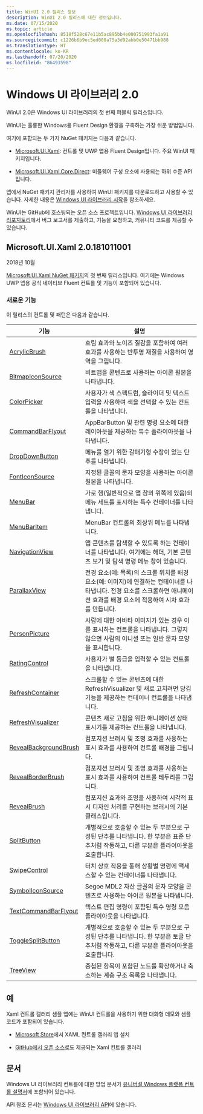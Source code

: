 ```yaml
---
title: WinUI 2.0 릴리스 정보
description: WinUI 2.0 릴리스에 대한 정보입니다.
ms.date: 07/15/2020
ms.topic: article
ms.openlocfilehash: 8518f528c67e11b5ac895bb4e000751993fa1a91
ms.sourcegitcommit: c1226b6b9ec5ed008a75a3d92abb0e50471bb988
ms.translationtype: HT
ms.contentlocale: ko-KR
ms.lasthandoff: 07/20/2020
ms.locfileid: "86493598"
---
```

# <a name="windows-ui-library-20"></a>Windows UI 라이브러리 2.0

WinUI 2.0은 Windows UI 라이브러리의 첫 번째 퍼블릭 릴리스입니다.

WinUI는 훌륭한 Windows용 Fluent Design 환경을 구축하는 가장 쉬운 방법입니다.

여기에 포함되는 두 가지 NuGet 패키지는 다음과 같습니다.

* [Microsoft.UI.Xaml](https://www.nuget.org/packages/Microsoft.UI.Xaml): 컨트롤 및 UWP 앱용 Fluent Design입니다. 주요 WinUI 패키지입니다.

* [Microsoft.UI.Xaml.Core.Direct](https://www.nuget.org/packages/Microsoft.UI.Xaml.Core.Direct): 미들웨어 구성 요소에 사용되는 하위 수준 API입니다.

앱에서 NuGet 패키지 관리자를 사용하여 WinUI 패키지를 다운로드하고 사용할 수 있습니다. 자세한 내용은 [Windows UI 라이브러리 시작](https://docs.microsoft.com/uwp/toolkits/winui/getting-started)을 참조하세요.

WinUI는 GitHub에 호스팅되는 오픈 소스 프로젝트입니다. [Windows UI 라이브러리 리포지토리](https://aka.ms/winui)에서 버그 보고서를 제출하고, 기능을 요청하고, 커뮤니티 코드를 제공할 수 있습니다.

## <a name="microsoftuixaml-20181011001"></a>Microsoft.UI.Xaml 2.0.181011001

2018년 10월

[Microsoft.UI.Xaml NuGet 패키지](https://www.nuget.org/packages/Microsoft.UI.Xaml)의 첫 번째 릴리스입니다. 여기에는 Windows UWP 앱용 공식 네이티브 Fluent 컨트롤 및 기능이 포함되어 있습니다.

### <a name="new-features"></a>새로운 기능

이 릴리스의 컨트롤 및 패턴은 다음과 같습니다.

| 기능 | 설명 |
| --- | --- |
|[AcrylicBrush]( https://docs.microsoft.com/uwp/api/microsoft.ui.xaml.media.acrylicbrush)| 흐림 효과와 노이즈 질감을 포함하여 여러 효과를 사용하는 반투명 재질을 사용하여 영역을 그립니다.|
|[BitmapIconSource]( https://docs.microsoft.com/uwp/api/microsoft.ui.xaml.controls.bitmapiconsource)| 비트맵을 콘텐츠로 사용하는 아이콘 원본을 나타냅니다.|
|[ColorPicker]( https://docs.microsoft.com/uwp/api/microsoft.ui.xaml.controls.colorpicker)| 사용자가 색 스펙트럼, 슬라이더 및 텍스트 입력을 사용하여 색을 선택할 수 있는 컨트롤을 나타냅니다.|
|[CommandBarFlyout](https://docs.microsoft.com/uwp/api/microsoft.ui.xaml.controls.commandbarflyout)|AppBarButton 및 관련 명령 요소에 대한 레이아웃을 제공하는 특수 플라이아웃을 나타냅니다.|
|[DropDownButton](https://docs.microsoft.com/uwp/api/microsoft.ui.xaml.controls.dropdownbutton)|메뉴를 열기 위한 갈매기형 수장이 있는 단추를 나타냅니다.|
|[FontIconSource ](https://docs.microsoft.com/uwp/api/microsoft.ui.xaml.controls.fonticonsource)|지정된 글꼴의 문자 모양을 사용하는 아이콘 원본을 나타냅니다.|
|[MenuBar](https://docs.microsoft.com/uwp/api/microsoft.ui.xaml.controls.menubar)|가로 행(일반적으로 앱 창의 위쪽에 있음)의 메뉴 세트를 표시하는 특수 컨테이너를 나타냅니다.|
|[MenuBarItem](https://docs.microsoft.com/uwp/api/microsoft.ui.xaml.controls.menubaritem)|MenuBar 컨트롤의 최상위 메뉴를 나타냅니다.|
|[NavigationView](https://docs.microsoft.com/uwp/api/microsoft.ui.xaml.controls.navigationview)|앱 콘텐츠를 탐색할 수 있도록 하는 컨테이너를 나타냅니다. 여기에는 헤더, 기본 콘텐츠 보기 및 탐색 명령 메뉴 창이 있습니다.|
|[ParallaxView](https://docs.microsoft.com/uwp/api/microsoft.ui.xaml.controls.parallaxview)|전경 요소(예: 목록)의 스크롤 위치를 배경 요소(예: 이미지)에 연결하는 컨테이너를 나타냅니다. 전경 요소를 스크롤하면 애니메이션 효과를 배경 요소에 적용하여 시차 효과를 만듭니다.|
|[PersonPicture](https://docs.microsoft.com/uwp/api/microsoft.ui.xaml.controls.personpicture)|사람에 대한 아바타 이미지가 있는 경우 이를 표시하는 컨트롤을 나타냅니다. 그렇지 않으면 사람의 이니셜 또는 일반 문자 모양을 표시합니다.|
|[RatingControl](https://docs.microsoft.com/uwp/api/microsoft.ui.xaml.controls.ratingcontrol)|사용자가 별 등급을 입력할 수 있는 컨트롤을 나타냅니다.|
|[RefreshContainer](https://docs.microsoft.com/uwp/api/microsoft.ui.xaml.controls.refreshcontainer)|스크롤할 수 있는 콘텐츠에 대한 RefreshVisualizer 및 새로 고치려면 당김 기능을 제공하는 컨테이너 컨트롤을 나타냅니다.|
|[RefreshVisualizer](https://docs.microsoft.com/uwp/api/microsoft.ui.xaml.controls.refreshvisualizer)|콘텐츠 새로 고침을 위한 애니메이션 상태 표시기를 제공하는 컨트롤을 나타냅니다.|
|[RevealBackgroundBrush](https://docs.microsoft.com/uwp/api/microsoft.ui.xaml.media.revealbackgroundbrush)|컴포지션 브러시 및 조명 효과를 사용하는 표시 효과를 사용하여 컨트롤 배경을 그립니다.|
|[RevealBorderBrush](https://docs.microsoft.com/uwp/api/microsoft.ui.xaml.media.revealborderbrush)|컴포지션 브러시 및 조명 효과를 사용하는 표시 효과를 사용하여 컨트롤 테두리를 그립니다.|
|[RevealBrush](https://docs.microsoft.com/uwp/api/microsoft.ui.xaml.media.revealbrush)|컴포지션 효과와 조명을 사용하여 시각적 표시 디자인 처리를 구현하는 브러시의 기본 클래스입니다.|
|[SplitButton](https://docs.microsoft.com/uwp/api/microsoft.ui.xaml.controls.splitbutton)|개별적으로 호출할 수 있는 두 부분으로 구성된 단추를 나타냅니다. 한 부분은 표준 단추처럼 작동하고, 다른 부분은 플라이아웃을 호출합니다.|
|[SwipeControl](https://docs.microsoft.com/uwp/api/microsoft.ui.xaml.controls.swipecontrol)|터치 상호 작용을 통해 상황별 명령에 액세스할 수 있는 컨테이너를 나타냅니다.|
|[SymbolIconSource](https://docs.microsoft.com/uwp/api/microsoft.ui.xaml.controls.symboliconsource)|Segoe MDL2 자산 글꼴의 문자 모양을 콘텐츠로 사용하는 아이콘 원본을 나타냅니다.|
|[TextCommandBarFlyout](https://docs.microsoft.com/uwp/api/microsoft.ui.xaml.controls.textcommandbarflyout)|텍스트 편집 명령이 포함된 특수 명령 모음 플라이아웃을 나타냅니다.|
|[ToggleSplitButton](https://docs.microsoft.com/uwp/api/microsoft.ui.xaml.controls.togglesplitbutton)|개별적으로 호출할 수 있는 두 부분으로 구성된 단추를 나타냅니다. 한 부분은 토글 단추처럼 작동하고, 다른 부분은 플라이아웃을 호출합니다.|
|[TreeView](https://docs.microsoft.com/uwp/api/microsoft.ui.xaml.controls.treeview)|중첩된 항목이 포함된 노드를 확장하거나 축소하는 계층 구조 목록을 나타냅니다.|

## <a name="examples"></a>예

Xaml 컨트롤 갤러리 샘플 앱에는 WinUI 컨트롤을 사용하기 위한 대화형 데모와 샘플 코드가 포함되어 있습니다.

* [Microsoft Store](
https://www.microsoft.com/p/xaml-controls-gallery/9msvh128x2zt)에서 XAML 컨트롤 갤러리 앱 설치

* [GitHub에서 오픈 소스](
https://github.com/Microsoft/Xaml-Controls-Gallery)로도 제공되는 Xaml 컨트롤 갤러리

## <a name="documentation"></a>문서

Windows UI 라이브러리 컨트롤에 대한 방법 문서가 [유니버설 Windows 플랫폼 컨트롤 설명서](/windows/uwp/design/controls-and-patterns/)에 포함되어 있습니다.

API 참조 문서는 [Windows UI 라이브러리 API](/uwp/api/overview/winui/)에 있습니다.

